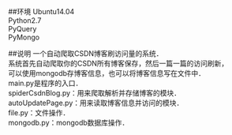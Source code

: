 ##环境
Ubuntu14.04<br>
Python2.7<br>
PyQuery<br>
PyMongo<br>

##说明
一个自动爬取CSDN博客刷访问量的系统．<br>
系统首先自动爬取你的CSDN所有博客保存，然后一篇一篇的访问刷新，<br>
可以使用mongodb存博客信息，也可以将博客信息写在文件中．<br>
main.py是程序的入口．<br>
spiderCsdnBlog.py：用来爬取解析并存储博客的模块．<br>
autoUpdatePage.py：用来读取博客信息并访问的模块．<br>
file.py：文件操作．<br>
mongodb.py：mongodb数据库操作．<br>
